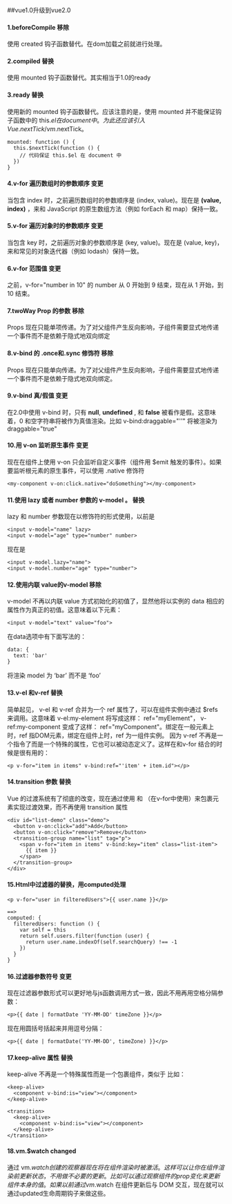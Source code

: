##vue1.0升级到vue2.0
#### 1.beforeCompile 移除
使用 created 钩子函数替代。在dom加载之前就进行处理。

#### 2.compiled 替换
使用 mounted 钩子函数替代。其实相当于1.0的ready

#### 3.ready 替换
使用新的 mounted 钩子函数替代。应该注意的是，使用 mounted 并不能保证钩子函数中的 this.$el 在 document 中。为此还应该引入 Vue.nextTick/vm.$nextTick。

```
mounted: function () {
  this.$nextTick(function () {
    // 代码保证 this.$el 在 document 中
  })
}
```


#### 4.v-for 遍历数组时的参数顺序 变更
当包含 index 时，之前遍历数组时的参数顺序是 (index, value)。现在是 **(value, index)** ，来和 JavaScript 的原生数组方法（例如 forEach 和 map）保持一致。

#### 5.v-for 遍历对象时的参数顺序 变更
当包含 key 时，之前遍历对象的参数顺序是 (key, value)。现在是 (value, key)，来和常见的对象迭代器（例如 lodash）保持一致。

#### 6.v-for 范围值 变更
之前，v-for="number in 10" 的 number 从 0 开始到 9 结束，现在从 1 开始，到 10 结束。

#### 7.twoWay Prop 的参数 移除
Props 现在只能单项传递。为了对父组件产生反向影响，子组件需要显式地传递一个事件而不是依赖于隐式地双向绑定

#### 8.v-bind 的 .once和.sync 修饰符 移除
Props 现在只能单向传递。为了对父组件产生反向影响，子组件需要显式地传递一个事件而不是依赖于隐式地双向绑定。

#### 9.v-bind 真/假值 变更
在2.0中使用 v-bind 时，只有 **null**, **undefined** , 和 **false** 被看作是假。这意味着，0 和空字符串将被作为真值渲染。比如 v-bind:draggable="''" 将被渲染为 draggable="true"

#### 10.用 v-on 监听原生事件 变更
现在在组件上使用 v-on 只会监听自定义事件（组件用 $emit 触发的事件）。如果要监听根元素的原生事件，可以使用 .native 修饰符

```
<my-component v-on:click.native="doSomething"></my-component>
```


#### 11.使用 lazy 或者 number 参数的 v-model 。 替换
lazy 和 number 参数现在以修饰符的形式使用，以前是

```
<input v-model="name" lazy>
<input v-model="age" type="number" number>
```
现在是
```
<input v-model.lazy="name">
<input v-model.number="age" type="number">
```

#### 12.使用内联 value的v-model 移除

v-model 不再以内联 value 方式初始化的初值了，显然他将以实例的 data 相应的属性作为真正的初值。这意味着以下元素：

```
<input v-model="text" value="foo">
```
在data选项中有下面写法的：

```
data: {
  text: 'bar'
}
```
将渲染 model 为 ‘bar’ 而不是 ‘foo’

#### 13.v-el 和v-ref 替换
简单起见， v-el 和 v-ref 合并为一个 ref 属性了，可以在组件实例中通过 $refs 来调用。这意味着 v-el:my-element 将写成这样： ref="myElement"， v-ref:my-component 变成了这样： ref="myComponent"。绑定在一般元素上时，ref 指DOM元素，绑定在组件上时，ref 为一组件实例。
因为 v-ref 不再是一个指令了而是一个特殊的属性，它也可以被动态定义了。这样在和v-for 结合的时候是很有用的：

```
<p v-for="item in items" v-bind:ref="'item' + item.id"></p>
```


#### 14.transition 参数 替换
Vue 的过渡系统有了彻底的改变，现在通过使用 <transition> 和 <transition-group> （在v-for中使用）来包裹元素实现过渡效果，而不再使用 transition 属性

```
<div id="list-demo" class="demo">
  <button v-on:click="add">Add</button>
  <button v-on:click="remove">Remove</button>
  <transition-group name="list" tag="p">
    <span v-for="item in items" v-bind:key="item" class="list-item">
      {{ item }}
    </span>
  </transition-group>
</div>
```


#### 15.Html中过滤器的替换，用computed处理

```
<p v-for="user in filteredUsers">{{ user.name }}</p>

==>
computed: {
  filteredUsers: function () {
    var self = this
    return self.users.filter(function (user) {
      return user.name.indexOf(self.searchQuery) !== -1
    })
  }
}
```

#### 16.过滤器参数符号 变更

现在过滤器参数形式可以更好地与js函数调用方式一致，因此不用再用空格分隔参数：

```
<p>{{ date | formatDate 'YY-MM-DD' timeZone }}</p>
```


现在用圆括号括起来并用逗号分隔：

```
<p>{{ date | formatDate('YY-MM-DD', timeZone) }}</p>
```



#### 17.keep-alive 属性 替换

keep-alive 不再是一个特殊属性而是一个包裹组件，类似于 <transition>比如：

```
<keep-alive>
  <component v-bind:is="view"></component>
</keep-alive>

<transition>
  <keep-alive>
    <component v-bind:is="view"></component>
  </keep-alive>
</transition>
```

#### 18.vm.$watch changed

通过 vm.$watch创建的观察器现在将在组件渲染时被激活。这样可以让你在组件渲染前更新状态，不用做不必要的更新。比如可以通过观察组件的prop变化来更新组件本身的值。
如果以前通过 vm.$watch 在组件更新后与 DOM 交互，现在就可以通过updated生命周期钩子来做这些。

